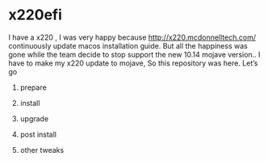 # x220efi
I have a x220 , I was very happy because http://x220.mcdonnelltech.com/  continuously update macos installation guide.
But all the happiness was gone while the team decide to stop support the new 10.14 mojave version..
I have to make my x220 update to mojave, So this repository was here.
Let’s go
1. prepare

2. install

3. upgrade

4. post install

5. other tweaks


